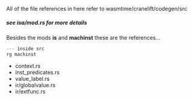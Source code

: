 
All of the file references in here refer to wasmtime/cranelift/codegen/src

##### see isa/mod.rs for more details

Besides the mods **is** and **machinst** these are the references...

```rust
--- inside src
rg machinst
```

* context.rs
* inst_predicates.rs
* value_label.rs
* ir/globalvalue.rs
* ir/extfunc.rs
